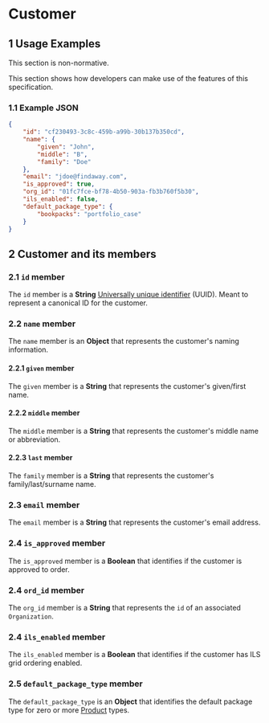 # Customer

## 1 Usage Examples
This section is non-normative.

This section shows how developers can make use of the features of this specification.

### 1.1 Example JSON

```json
{
    "id": "cf230493-3c8c-459b-a99b-30b137b350cd",
    "name": {
        "given": "John",
        "middle": "B",
        "family": "Doe"
    },
    "email": "jdoe@findaway.com",
    "is_approved": true,
    "org_id": "01fc7fce-bf78-4b50-903a-fb3b760f5b30",
    "ils_enabled": false,
    "default_package_type": {
        "bookpacks": "portfolio_case"
    }
}
```

## 2 Customer and its members

### 2.1 `id` member
The `id` member is a __String__ [Universally unique identifier](https://en.wikipedia.org/wiki/Universally_unique_identifier) (UUID). Meant to represent a canonical ID for the customer.

### 2.2 `name` member
The `name` member is an __Object__ that represents the customer's naming information.

#### 2.2.1 `given` member
The `given` member is a __String__ that represents the customer's given/first name.

#### 2.2.2 `middle` member
The `middle` member is a __String__ that represents the customer's middle name or abbreviation.

#### 2.2.3 `last` member
The `family` member is a __String__ that represents the customer's family/last/surname name.

### 2.3 `email` member
The `email` member is a __String__ that represents the customer's email address.

### 2.4 `is_approved` member
The `is_approved` member is a __Boolean__ that identifies if the customer is approved to order.

### 2.4 `ord_id` member
The `org_id` member is a __String__ that represents the `id` of an associated `Organization`.

### 2.4 `ils_enabled` member
The `ils_enabled` member is a __Boolean__ that identifies if the customer has ILS grid ordering enabled.

### 2.5 `default_package_type` member
The `default_package_type` is an __Object__ that identifies the default package type for zero or more [Product](product.md) types.
